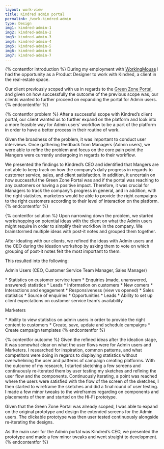```yaml
---
layout: work-view
title: Kindred admin portal
permalink: /work-kindred-admin
type: Design
img1: kindred-admin-1
img2: kindred-admin-2
img3: kindred-admin-3
img4: kindred-admin-4
img5: kindred-admin-5
img6: kindred-admin-6
img7: kindred-admin-7
---
```


{% contentfor introduction %}
During my employment with <a href="https://workingmouse.com.au/" target="_blank">WorkingMouse</a> I had the opportunity as a Product Designer to work with Kindred, a client in the real-estate space.

Our client previously scoped with us in regards to the <a href="/work-kindred-admin">Green Zone Portal</a>, and given on how successfully the outcome of the previous scope was, our clients wanted to further proceed on expanding the portal for Admin users.
{% endcontentfor %}

{% contentfor problem %}
After a successful scope with Kindred’s client portal, our client wanted us to further expand on the platform and look into a more feasible way for Admin users’ workflow to be a part of the platform in order to have a better process in their routine of work.

Given the broadness of the problem, it was important to conduct user interviews. Once gathering feedback from Managers (Admin users), we were able to refine the problem and focus on the core pain point the Mangers were currently undergoing in regards to their workflow.

We presented the findings to Kindred’s CEO and identified that Mangers are not able to keep track on how the company’s daily progress in regards to customer service, sales, and client satisfaction. In addition, it uncertain on how successful the Green Zone Portal was and if the portal was reaching to any customers or having a positive impact. Therefore, it was crucial for Managers to track the company’s progress in general, and in addition, with the right statistics, marketers would be able to provide the right campaigns to the right customers according to their level of interaction on the platform.
{% endcontentfor %}

{% contentfor solution %}
Upon narrowing down the problem, we started workshopping on potential ideas with the client on what the Admin users might require in order to simplify their workflow in the company. We brainstormed multiple ideas with post-it notes and grouped them together.

After ideating with our clients, we refined the ideas with Admin users and the CEO during the ideation workshop by asking them to vote on which grouping of post-it notes felt the most important to them.

This resulted into the following:

<p class="b ul-heading">Admin Users (CEO, Customer Service Team Manager, Sales Manager)</p>
* Statistics on customer service team 
    * Enquiries (made, unanswered, answered) statistics
    * Leads
* Information on customers
    * New comers 
    * Interactions and engagement
        * Responsiveness (view vs opened)
* Sales statistics
    * Source of enquiries
    * Opportunities
    * Leads
* Ability to set up client expectations on customer service team’s availability

<p class="b ul-heading">Marketers</p>
* Ability to view statistics on admin users in order to provide the right content to customers
* Create, save, update and schedule campaigns
* Create campaign templates
{% endcontentfor %}

{% contentfor outcome %}
Given the refined ideas after the ideation stage, it was somewhat clear on what the user flows were for Admin users and Marketers. I researched for inspiration, common patterns, and what competitors were doing in regards to displaying statistics without overwhelming the user and patterns of campaign creating platforms. With the outcome of my research, I started sketching a few screens and continuously re-iterated them by user testing my sketches and refining the user flow and the components. Continuously iterating, a point was reached where the users were satisfied with the flow of the screen of the sketches, I then started to wireframe the sketches and did a final round of user testing. I made a few minor tweaks to the wireframes regarding on components and placements of them and started on the Hi-Fi prototype.

Given that the Green Zone Portal was already scoped, I was able to expand on the original prototype and design the extended screens for the Admin users. The clickable prototype was then user tested continuously alongside re-iterating the designs.

As the main user for the Admin portal was Kindred’s CEO, we presented the prototype and made a few minor tweaks and went straight to development.
{% endcontentfor %}
